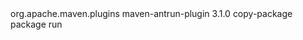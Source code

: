 <plugin>
                <groupId>org.apache.maven.plugins</groupId>
                <artifactId>maven-antrun-plugin</artifactId>
                <version>3.1.0</version>
                <executions>
                    <execution>
                        <id>copy-package</id>
                        <phase>package</phase>
                        <goals>
                            <goal>run</goal>
                        </goals>
                        <configuration>
                            <target>
                                <copy todir="D:\\SHARE">
                                    <fileset dir="${project.build.directory}">
                                        <include name="*.jar"/>
                                        <exclude name="*-source.jar"/>
                                    </fileset>
                                </copy>
                            </target>
                        </configuration>
                    </execution>
                </executions>
            </plugin>
